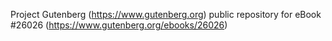 Project Gutenberg (https://www.gutenberg.org) public repository for eBook #26026 (https://www.gutenberg.org/ebooks/26026)
